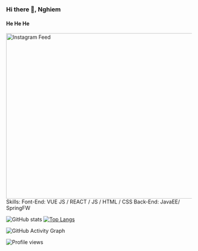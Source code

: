 ### Hi there 👋, Nghiem
#### He He He

<img src="https://user-images.githubusercontent.com/72342095/116647597-1d3a7380-a9a5-11eb-9088-0a77f3e7f44c.png" width="1920" height="450" alt="Instagram Feed" />
Skills: 
Font-End: VUE JS / REACT / JS / HTML / CSS
Back-End: JavaEE/ SpringFW



![GitHub stats](https://github-readme-stats.vercel.app/api?username=tranhuunghiem99&show_icons=true&count_private=true)  [![Top Langs](https://github-readme-stats.vercel.app/api/top-langs/?username=tranhuunghiem99&layout=compact)](https://github.com/tranhuunghiem99/github-readme-stats)

![GitHub Activity Graph](https://activity-graph.herokuapp.com/graph?username=tranhuunghiem99)  

![Profile views](https://gpvc.arturio.dev/tranhuunghiem99)  


